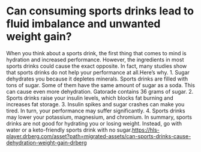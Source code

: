 # Can consuming sports drinks lead to fluid imbalance and unwanted weight gain?

When you think about a sports drink, the first thing that comes to mind is hydration and increased performance. However, the ingredients in most sports drinks could cause the exact opposite. In fact, many studies show that sports drinks do not help your performance at all.Here’s why. 1. Sugar dehydrates you because it depletes minerals. Sports drinks are filled with tons of sugar. Some of them have the same amount of sugar as a soda. This can cause even more dehydration. Gatorade contains 36 grams of sugar. 2. Sports drinks raise your insulin levels, which blocks fat burning and increases fat storage. 3. Insulin spikes and sugar crashes can make you tired. In turn, your performance may suffer significantly. 4. Sports drinks may lower your potassium, magnesium, and chromium. In summary, sports drinks are not good for hydrating you or losing weight. Instead, go with water or a keto-friendly sports drink with no sugar.https://hls-player.drberg.com/asset?path=migrated-assets/can-sports-drinks-cause-dehydration-weight-gain-drberg